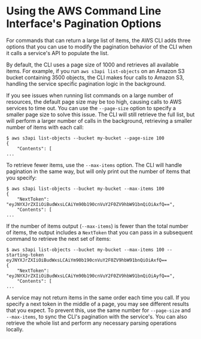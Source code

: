 # Using the AWS Command Line Interface's Pagination Options<a name="pagination"></a>

For commands that can return a large list of items, the AWS CLI adds three options that you can use to modify the pagination behavior of the CLI when it calls a service's API to populate the list\.

By default, the CLI uses a page size of 1000 and retrieves all available items\. For example, if you run `aws s3api list-objects` on an Amazon S3 bucket containing 3500 objects, the CLI makes four calls to Amazon S3, handling the service specific pagination logic in the background\.

If you see issues when running list commands on a large number of resources, the default page size may be too high, causing calls to AWS services to time out\. You can use the `--page-size` option to specify a smaller page size to solve this issue\. The CLI will still retrieve the full list, but will perform a larger number of calls in the background, retrieving a smaller number of items with each call:

```
$ aws s3api list-objects --bucket my-bucket --page-size 100
{
    "Contents": [
...
```

To retrieve fewer items, use the `--max-items` option\. The CLI will handle pagination in the same way, but will only print out the number of items that you specify:

```
$ aws s3api list-objects --bucket my-bucket --max-items 100
{
    "NextToken": "eyJNYXJrZXIiOiBudWxsLCAiYm90b190cnVuY2F0ZV9hbW91bnQiOiAxfQ==",
    "Contents": [
...
```

If the number of items output \(`--max-items`\) is fewer than the total number of items, the output includes a `NextToken` that you can pass in a subsequent command to retrieve the next set of items:

```
$ aws s3api list-objects --bucket my-bucket --max-items 100 --starting-token eyJNYXJrZXIiOiBudWxsLCAiYm90b190cnVuY2F0ZV9hbW91bnQiOiAxfQ==
{
    "NextToken": "eyJNYXJrZXIiOiBudWxsLCAiYm90b190cnVuY2F0ZV9hbW91bnQiOiAyfQ==",
    "Contents": [
...
```

A service may not return items in the same order each time you call\. If you specify a next token in the middle of a page, you may see different results that you expect\. To prevent this, use the same number for `--page-size` and `--max-items`, to sync the CLI's pagination with the service's\. You can also retrieve the whole list and perform any necessary parsing operations locally\.